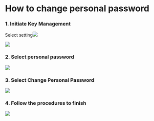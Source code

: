 # How to change personal password
### 1. Initiate Key Management
Select setting![](https://initail.files.wordpress.com/2015/06/configure.png)

![](https://initail.files.wordpress.com/2015/06/garagepanel.png)

### 2. Select personal password

![](https://initail.files.wordpress.com/2015/06/masterkeysettings.png)

### 3. Select Change Personal Password

![](https://initail.files.wordpress.com/2015/06/changepersonalpassword.png)

### 4. Follow the procedures to finish

![](https://initail.files.wordpress.com/2015/06/ownerkeychangepersonalpassword.png)